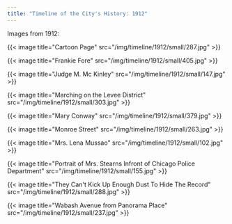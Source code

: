 ```yaml
---
title: "Timeline of the City's History: 1912"
---
```

Images from 1912:

{{< image title="Cartoon Page" src="/img/timeline/1912/small/287.jpg" >}}

{{< image title="Frankie Fore" src="/img/timeline/1912/small/405.jpg" >}}

{{< image title="Judge M. Mc Kinley" src="/img/timeline/1912/small/147.jpg" >}}

{{< image title="Marching on the Levee District" src="/img/timeline/1912/small/303.jpg" >}}

{{< image title="Mary Conway" src="/img/timeline/1912/small/379.jpg" >}}

{{< image title="Monroe Street" src="/img/timeline/1912/small/263.jpg" >}}

{{< image title="Mrs. Lena Mussao" src="/img/timeline/1912/small/102.jpg" >}}

{{< image title="Portrait of Mrs. Stearns Infront of Chicago Police Department" src="/img/timeline/1912/small/155.jpg" >}}

{{< image title="They Can't Kick Up Enough Dust To Hide The Record" src="/img/timeline/1912/small/288.jpg" >}}

{{< image title="Wabash Avenue from Panorama Place" src="/img/timeline/1912/small/237.jpg" >}}